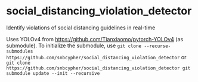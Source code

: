 # social_distancing_violation_detector
Identify violations of social distancing guidelines in real-time

<!-- Uses Scaled YOLOv4-CSP model from https://github.com/WongKinYiu/ScaledYOLOv4/tree/yolov4-csp -->
Uses YOLOv4 from https://github.com/Tianxiaomo/pytorch-YOLOv4 (as submodule). To initialize the submodule, 
use ```git clone --recurse-submodules https://github.com/snbcypher/social_distancing_violation_detector```
or ```git clone https://github.com/snbcypher/social_distancing_violation_detector
git submodule update --init --recursive```

